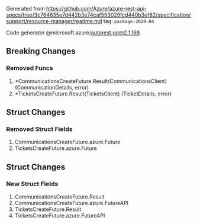 Generated from https://github.com/Azure/azure-rest-api-specs/tree/3c764635e7d442b3e74caf593029fcd440b3ef82/specification/support/resource-manager/readme.md tag: `package-2020-04`

Code generator @microsoft.azure/autorest.go@2.1.168

## Breaking Changes

### Removed Funcs

1. *CommunicationsCreateFuture.Result(CommunicationsClient) (CommunicationDetails, error)
1. *TicketsCreateFuture.Result(TicketsClient) (TicketDetails, error)

## Struct Changes

### Removed Struct Fields

1. CommunicationsCreateFuture.azure.Future
1. TicketsCreateFuture.azure.Future

## Struct Changes

### New Struct Fields

1. CommunicationsCreateFuture.Result
1. CommunicationsCreateFuture.azure.FutureAPI
1. TicketsCreateFuture.Result
1. TicketsCreateFuture.azure.FutureAPI
